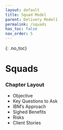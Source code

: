 ```yaml
---
layout: default
title: Squad Model
parent: Delivery Model1
permalink: /squads
has_toc: false
nav_order: 5
---
```

<!-- To change parent to Delivery Model when content is completed -->


{: .no_toc}
# Squads

### Chapter Layout
-    Objective
-    Key Questions to Ask
-    IBM’s Approach
-    Sighed Benefits 
-    Risks
-    Client Stories